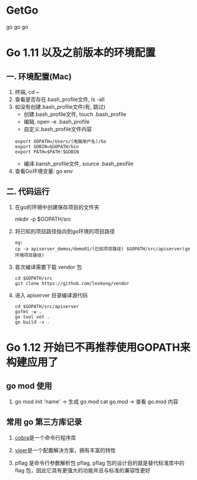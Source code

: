 # GetGo
go go go

# Go 1.11 以及之前版本的环境配置
## 一. 环境配置(Mac)
1. 终端, cd ~
2. 查看是否存在.bash_profile文件, ls -all
3. 如没有创建.bash_profile文件(有, 跳过)
   + 创建.bash_profile文件, touch .bash_profile
   + 编辑, open -e .bash_profile
   + 自定义.bash_profile文件内容
   ```
   export GOPATH=/Users/(电脑用户名)/Go
   export GOBIN=$GOPATH/bin
   export PATH=$PATH:$GOBIN
   ```
   + 编译.bansh_profile文件, source .bash_peofile
4. 查看Go环境变量: go env

## 二. 代码运行
1. 在go的环境中创建保存项目的文件夹

    mkdir -p $GOPATH/src
2. 将已知的项目路径指向到go环境的项目路径

   ```
   eg:
   cp -a apiserver_demos/demo01/(已知项目路径) $GOPATH/src/apiserver(go环境项目路径)
   ```    
3. 首次编译需要下载 vendor 包

   ```
   cd $GOPATH/src
   git clone https://github.com/lexkong/vendor
   ```
4. 进入 apiserver 目录编译源代码

   ```
   cd $GOPATH/src/apiserver
   gofmt -w .   
   go tool vet .
   go build -v .
   ```


# Go 1.12 开始已不再推荐使用GOPATH来构建应用了

## go mod 使用
1. go mod init 'name' -> 生成 go.mod
   cat go.mod -> 查看 go.mod 内容
   

## 常用 go 第三方库记录
1. [cobra](https://github.com/spf13/cobra)是一个命令行程序库

2. [viper](https://github.com/spf13/viper)是一个配置解决方案，拥有丰富的特性

3. pflag 是命令行参数解析包 pflag, pflag 包的设计目的就是替代标准库中的 flag 包，因此它具有更强大的功能并且与标准的兼容性更好